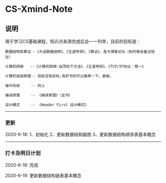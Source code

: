 # CS-Xmind-Note
## 说明
  用于学习CS基础课程，知识点来源完成后会一一列举，目前的目标是：
  
    数据结构和算法--《大话数据结构》、《王道考研》、《算法》、各大博客论坛（到时候会备注地址）
  
    计算机网络   --《计算机网络-自顶向下方法》、《王道考研》、《TCP/IP协议：卷一》
  
    计算机组成原理-- 目前没有目标,有好书的可以推荐一下，谢谢。
  
    操作系统     -- 同上
  
    编译原理     -- 《编译原理》（龙书）
  
    设计模式     -- 《Header First 设计模式》
  
---
### 更新
  2020-6-18: 1、初始化 
             2、更新数据结构脑图
             3、更新数据结构顺序表基本概念
             
---
### 打卡及明日计划
  2020-6-18: 完成
  
  2020-6-19: 更新数据结构链表基本概念
